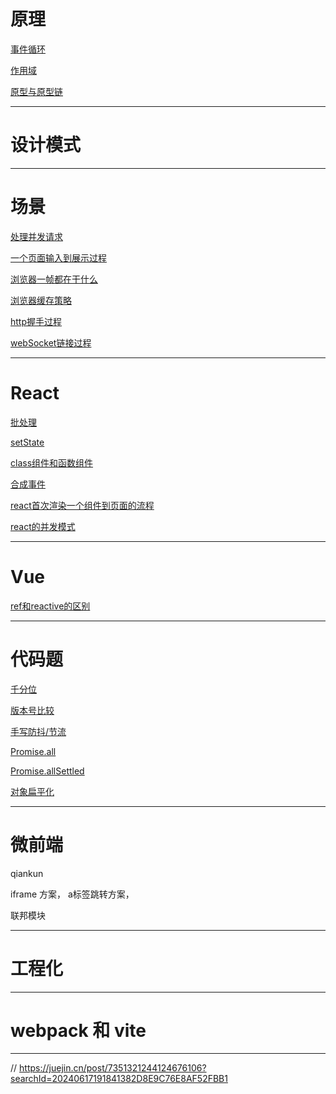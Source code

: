# 原理

[事件循环](javascript/浏览器事件循环/事件循环.md)

[作用域](javascript/作用域/作用域.md)

[原型与原型链](javascript/原型与原型链/原型.md)

---

# 设计模式

---

# 场景

[处理并发请求](javascript/面试题/处理并发请求.md)

[一个页面输入到展示过程](./综合/浏览器输入url到页面渲染完成经历了哪些步骤.md)

[浏览器一帧都在干什么](./综合/浏览器一帧都在干什么.md)

[浏览器缓存策略](./综合/浏览器缓存策略.md)

[http握手过程](./计网/http过程.md)

[webSocket链接过程](./计网/webSocket链接过程.md)


---

# React

[批处理](./react/批处理.md)

[setState](./react/setState是同步还是异步.md)

[class组件和函数组件](./react/class组件和函数组件区别.md)

[合成事件](react/合成事件.md)

[react首次渲染一个组件到页面的流程](./react/react渲染一个组件到页面.md)

[react的并发模式]()

---


# Vue

[ref和reactive的区别]()


---

# 代码题

[千分位](javascript/代码题/千分位.md)

[版本号比较](./代码题/版本号.md)

[手写防抖/节流]()

[Promise.all]()

[Promise.allSettled]()

[对象扁平化]()


---

# 微前端

qiankun

iframe 方案， a标签跳转方案，

联邦模块

---


# 工程化

---


# webpack 和 vite

---

// https://juejin.cn/post/7351321244124676106?searchId=20240617191841382D8E9C76E8AF52FBB1
